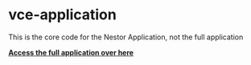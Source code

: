 # vce-application
This is the core code for the Nestor Application, not the full application

**[ Access the full application over here ](https://github.com/nestor-cms/nestor)**
